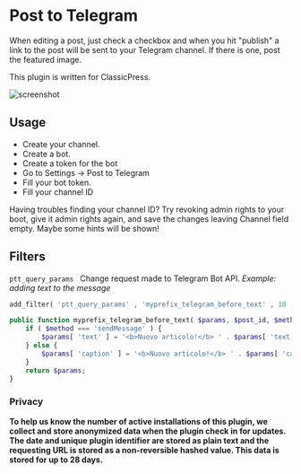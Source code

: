 # Post to Telegram

When editing a post, just check a checkbox and when you hit "publish" a link to the post will be sent to your Telegram channel.
If there is one, post the featured image.

This plugin is written for ClassicPress.

![screenshot](images/screenshot-1.jpg)

## Usage

- Create your channel.
- Create a bot.
- Create a token for the bot
- Go to Settings -> Post to Telegram
- Fill your bot token.
- Fill your channel ID

Having troubles finding your channel ID? 
Try revoking admin rights to your boot, give it admin rights again, and save the changes leaving Channel field empty.
Maybe some hints will be shown!

## Filters

`ptt_query_params`
 
Change request made to Telegram Bot API.
_Example: adding text to the message_

```php
add_filter( 'ptt_query_params' , 'myprefix_telegram_before_text' , 10 , 3 );

public function myprefix_telegram_before_text( $params, $post_id, $method ) {
	if ( $method === 'sendMessage' ) {
		$params[ 'text' ] = '<b>Nuovo articolo!</b> ' . $params[ 'text' ];
	} else {
		$params[ 'caption' ] = '<b>Nuovo articolo!</b> ' . $params[ 'caption' ];
	}
	return $params;
}
```


### Privacy
**To help us know the number of active installations of this plugin, we collect and store anonymized data when the plugin check in for updates. The date and unique plugin identifier are stored as plain text and the requesting URL is stored as a non-reversible hashed value. This data is stored for up to 28 days.**

